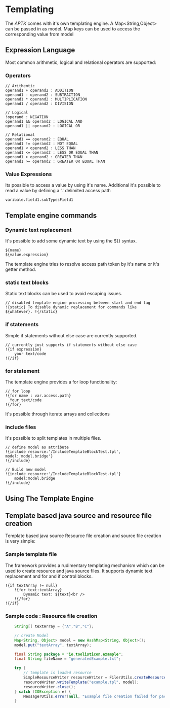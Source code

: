 # Templating
The *APTK* comes with it's own templating engine.
A Map<String,Object> can be passed in as model.
Map keys can be used to access the corresponding value from model 

## Expression Language
Most common arithmetic, logical and relational operators are supported:

### Operators
```
// Arithemtic
operand1 + operand2 : ADDITION
operand1 - operand2 : SUBTRACTION
operand1 * operand2 : MULTIPLICATION
operand1 / operand2 : DIVISION

// Logical
!operand : NEGATION
operand1 && operand2 : LOGICAL AND
operand1 || operand2 : LOGICAL OR

// Relational
operand1 == operand2 : EQUAL
operand1 != operand2 : NOT EQUAL
operand1 < operand2 : LESS THAN
operand1 <= operand2 : LESS OR EQUAL THAN
operand1 > operand2 : GREATER THAN
operand1 >= operand2 : GREATER OR EQUAL THAN

```

### Value Expressions
Its possible to access a value by using it's name.
Additional it's possible to read a value by defining a '.' delimited access path
```
varibale.field1.subTypesField1
```


## Template engine commands
### Dynamic text replacement
It's possible to add some dynamic text by using the ${} syntax.
```
${name}
${value.expression}
``` 
The template engine tries to resolve access path token by it's name or it's getter method.

### static text blocks
Static text blocks can be used to avoid escaping issues.
```
// disabled template engine processing between start and end tag
!{static} To disable dynamic replacement for commands like ${whatever}. !{/static}
``` 

### if statements
Simple if statements without else case are currently supported.
```
// currently just supports if statements without else case
!{if expression} 
    your text/code 
!{/if}
```

### for statement
The template engine provides a for loop functionality:
```
// for loop
!{for name : var.access.path}
  Your text/code 
!{/for}
```
It's possible through iterate arrays and collections


### include files
It's possible to split templates in multiple files.

```
// define model as attribute
!{include resource:'/IncludeTemplateBlockTest.tpl', model:'model.bridge'}
!{/include}

// Build new model
!{include resource:'/IncludeTemplateBlockTest.tpl'}
    model:model.bridge
!{/include}
```

## Using The Template Engine
## Template based java source and resource file creation

Template based java source Resource file creation and source file creation is very simple:

### Sample template file
The framework provides a rudimentary templating mechanism which can be used to create resource and java source files.
It supports dynamic text replacement and for and if control blocks.

    !{if textArray != null}
        !{for text:textArray}
            Dynamic text: ${text}<br />
        !{/for}
    !{/if}
    

### Sample code : Resource file creation

```java
    String[] textArray = {"A","B","C"};

    // create Model
    Map<String, Object> model = new HashMap<String, Object>();
    model.put("textArray", textArray);

    final String package = "io.toolisticon.example";
    final String fileName = "generatedExample.txt";

    try {
        // template is loaded resource
        SimpleResourceWriter resourceWriter = FilerUtils.createResource(StandardLocation.CLASS_OUTPUT, package, fileName);
        resourceWriter.writeTemplate("example.tpl", model);
        resourceWriter.close();
    } catch (IOException e) {
        MessagerUtils.error(null, "Example file creation failed for package '${0}' and filename '${1}'", package, fileName);
    }
``` 